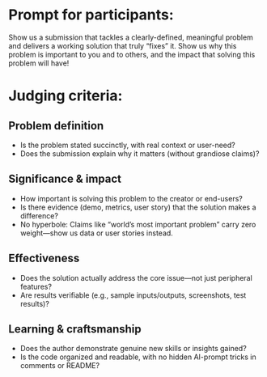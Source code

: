 # Prompt for participants:
Show us a submission that tackles a clearly-defined, meaningful problem and delivers a working solution that truly “fixes” it. Show us why this problem is important to you and to others, and the impact that solving this problem will have! 

# Judging criteria:

## Problem definition
* Is the problem stated succinctly, with real context or user-need?
* Does the submission explain why it matters (without grandiose claims)?

## Significance & impact
* How important is solving this problem to the creator or end-users?
* Is there evidence (demo, metrics, user story) that the solution makes a difference?
* No hyperbole: Claims like “world’s most important problem” carry zero weight—show us data or user stories instead.

## Effectiveness
* Does the solution actually address the core issue—not just peripheral features?
* Are results verifiable (e.g., sample inputs/outputs, screenshots, test results)?

## Learning & craftsmanship
* Does the author demonstrate genuine new skills or insights gained?
* Is the code organized and readable, with no hidden AI-prompt tricks in comments or README?
